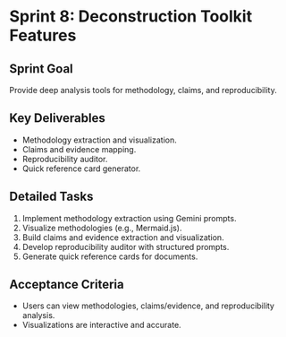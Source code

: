 # Sprint 8: Deconstruction Toolkit Features

## Sprint Goal

Provide deep analysis tools for methodology, claims, and reproducibility.

## Key Deliverables

- Methodology extraction and visualization.
- Claims and evidence mapping.
- Reproducibility auditor.
- Quick reference card generator.

## Detailed Tasks

1. Implement methodology extraction using Gemini prompts.
2. Visualize methodologies (e.g., Mermaid.js).
3. Build claims and evidence extraction and visualization.
4. Develop reproducibility auditor with structured prompts.
5. Generate quick reference cards for documents.

## Acceptance Criteria

- Users can view methodologies, claims/evidence, and reproducibility analysis.
- Visualizations are interactive and accurate.
